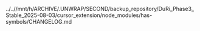 ../..//mnt/h/ARCHIVE/.UNWRAP/SECOND/backup_repository/DuRi_Phase3_Stable_2025-08-03/cursor_extension/node_modules/has-symbols/CHANGELOG.md